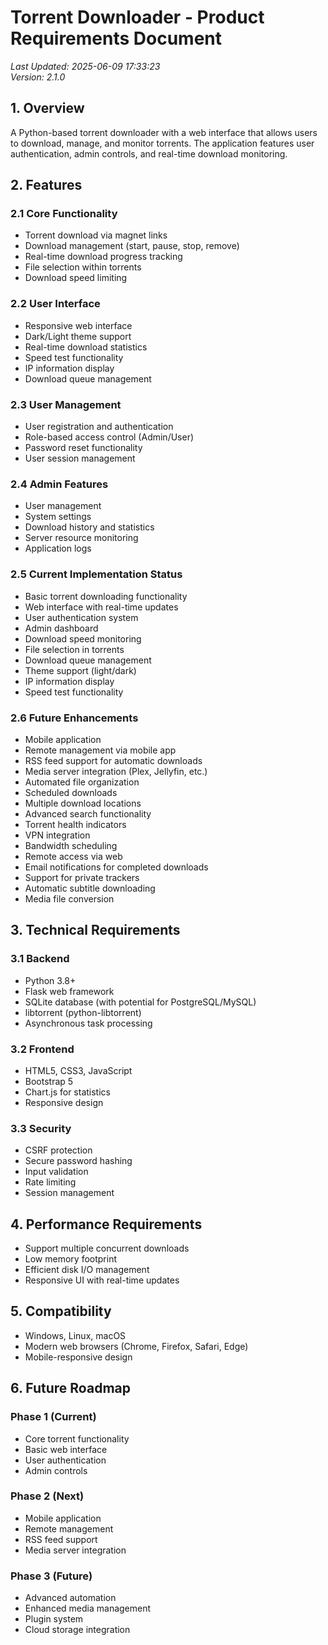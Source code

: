 # Torrent Downloader - Product Requirements Document  
*Last Updated: 2025-06-09 17:33:23*  
*Version: 2.1.0*

## 1. Overview
A Python-based torrent downloader with a web interface that allows users to download, manage, and monitor torrents. The application features user authentication, admin controls, and real-time download monitoring.

## 2. Features

### 2.1 Core Functionality
- Torrent download via magnet links
- Download management (start, pause, stop, remove)
- Real-time download progress tracking
- File selection within torrents
- Download speed limiting

### 2.2 User Interface
- Responsive web interface
- Dark/Light theme support
- Real-time download statistics
- Speed test functionality
- IP information display
- Download queue management

### 2.3 User Management
- User registration and authentication
- Role-based access control (Admin/User)
- Password reset functionality
- User session management

### 2.4 Admin Features
- User management
- System settings
- Download history and statistics
- Server resource monitoring
- Application logs

### 2.5 Current Implementation Status
- Basic torrent downloading functionality
- Web interface with real-time updates
- User authentication system
- Admin dashboard
- Download speed monitoring
- File selection in torrents
- Download queue management
- Theme support (light/dark)
- IP information display
- Speed test functionality

### 2.6 Future Enhancements
- Mobile application
- Remote management via mobile app
- RSS feed support for automatic downloads
- Media server integration (Plex, Jellyfin, etc.)
- Automated file organization
- Scheduled downloads
- Multiple download locations
- Advanced search functionality
- Torrent health indicators
- VPN integration
- Bandwidth scheduling
- Remote access via web
- Email notifications for completed downloads
- Support for private trackers
- Automatic subtitle downloading
- Media file conversion

## 3. Technical Requirements

### 3.1 Backend
- Python 3.8+
- Flask web framework
- SQLite database (with potential for PostgreSQL/MySQL)
- libtorrent (python-libtorrent)
- Asynchronous task processing

### 3.2 Frontend
- HTML5, CSS3, JavaScript
- Bootstrap 5
- Chart.js for statistics
- Responsive design

### 3.3 Security
- CSRF protection
- Secure password hashing
- Input validation
- Rate limiting
- Session management

## 4. Performance Requirements
- Support multiple concurrent downloads
- Low memory footprint
- Efficient disk I/O management
- Responsive UI with real-time updates

## 5. Compatibility
- Windows, Linux, macOS
- Modern web browsers (Chrome, Firefox, Safari, Edge)
- Mobile-responsive design

## 6. Future Roadmap
### Phase 1 (Current)
- Core torrent functionality
- Basic web interface
- User authentication
- Admin controls

### Phase 2 (Next)
- Mobile application
- Remote management
- RSS feed support
- Media server integration

### Phase 3 (Future)
- Advanced automation
- Enhanced media management
- Plugin system
- Cloud storage integration
